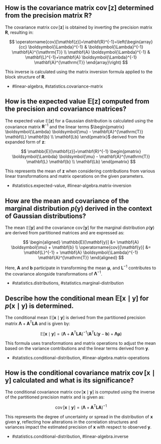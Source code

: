 ## How is the covariance matrix $\operatorname{cov}[\mathbf{z}]$ determined from the precision matrix $\mathbf{R}$?

The covariance matrix $\operatorname{cov}[\mathbf{z}]$ is obtained by inverting the precision matrix $\mathbf{R}$, resulting in:

$$
\operatorname{cov}[\mathbf{z}]=\mathbf{R}^{-1}=\left(\begin{array}{cc}
\boldsymbol{\Lambda}^{-1} & \boldsymbol{\Lambda}^{-1} \mathbf{A}^{\mathrm{T}} \\
\mathbf{A} \boldsymbol{\Lambda}^{-1} & \mathbf{L}^{-1}+\mathbf{A} \boldsymbol{\Lambda}^{-1} \mathbf{A}^{\mathrm{T}}
\end{array}\right)
$$

This inverse is calculated using the matrix inversion formula applied to the block structure of $\mathbf{R}$.

- #linear-algebra, #statistics.covariance-matrix

## How is the expected value $\mathbb{E}[\mathbf{z}]$ computed from the precision and covariance matrices?

The expected value $\mathbb{E}[\mathbf{z}]$ for a Gaussian distribution is calculated using the covariance matrix $\mathbf{R}^{-1}$ and the linear terms $\begin{pmatrix} \boldsymbol{\Lambda} \boldsymbol{\mu} - \mathbf{A}^{\mathrm{T}} \mathbf{L} \mathbf{b} \\ \mathbf{Lb} \end{pmatrix}$ derived from the expanded form of $\mathbf{z}$:

$$
\mathbb{E}[\mathbf{z}]=\mathbf{R}^{-1} \begin{pmatrix} \boldsymbol{\Lambda} \boldsymbol{\mu} - \mathbf{A}^{\mathrm{T}} \mathbf{L} \mathbf{b} \\ \mathbf{Lb} \end{pmatrix}
$$

This represents the mean of $\mathbf{z}$ when considering contributions from various linear transformations and matrix operations on the given parameters.

- #statistics.expected-value, #linear-algebra.matrix-inversion

## How are the mean and covariance of the marginal distribution $p(\mathbf{y})$ derived in the context of Gaussian distributions?

The mean $\mathbb{E}[\mathbf{y}]$ and the covariance $\operatorname{cov}[\mathbf{y}]$ for the marginal distribution $p(\mathbf{y})$ are derived from partitioned matrices and are expressed as:

$$
\begin{aligned}
\mathbb{E}[\mathbf{y}] &= \mathbf{A} \boldsymbol{\mu} + \mathbf{b} \\
\operatorname{cov}[\mathbf{y}] &= \mathbf{L}^{-1} + \mathbf{A} \boldsymbol{\Lambda}^{-1} \mathbf{A}^{\mathrm{T}}
\end{aligned}
$$

Here, $\mathbf{A}$ and $\mathbf{b}$ participate in transforming the mean $\boldsymbol{\mu}$, and $\mathbf{L}^{-1}$ contributes to the covariance alongside transformations of $\boldsymbol{\Lambda}^{-1}$. 

- #statistics.distributions, #statistics.marginal-distribution

## Describe how the conditional mean $\mathbb{E}[\mathbf{x} \mid \mathbf{y}]$ for $p(\mathbf{x} \mid \mathbf{y})$ is determined.

The conditional mean $\mathbb{E}[\mathbf{x} \mid \mathbf{y}]$ is derived from the partitioned precision matrix  $\boldsymbol{\Lambda}+\mathbf{A}^{\mathrm{T}} \mathbf{L} \mathbf{A}$ and is given by:

$$
\mathbb{E}[\mathbf{x} \mid \mathbf{y}] = \left(\boldsymbol{\Lambda}+\mathbf{A}^{\mathrm{T}} \mathbf{L} \mathbf{A}\right)^{-1} \left(\mathbf{A}^{\mathrm{T}} \mathbf{L}(\mathbf{y}-\mathbf{b})+\boldsymbol{\Lambda} \boldsymbol{\mu}\right)
$$

This formula uses transformations and matrix operations to adjust the mean based on the variance contributions and the linear terms derived from $\mathbf{y}$.

- #statistics.conditional-distribution, #linear-algebra.matrix-operations

## How is the conditional covariance matrix $\operatorname{cov}[\mathbf{x} \mid \mathbf{y}]$ calculated and what is its significance?

The conditional covariance matrix $\operatorname{cov}[\mathbf{x} \mid \mathbf{y}]$ is computed using the inverse of the partitioned precision matrix and is given as:

$$
\operatorname{cov}[\mathbf{x} \mid \mathbf{y}] = \left(\boldsymbol{\Lambda}+\mathbf{A}^{\mathrm{T}} \mathbf{L} \mathbf{A}\right)^{-1}
$$

This represents the degree of uncertainty or spread in the distribution of $\mathbf{x}$ given $\mathbf{y}$, reflecting how alterations in the correlation structures and variances impact the estimated precision of $\mathbf{x}$ with respect to observed $\mathbf{y}$.

- #statistics.conditional-distribution, #linear-algebra.inverse